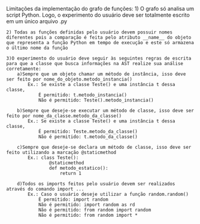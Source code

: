 Limitações da implementação do grafo de funções:
    1) O grafo só analisa um script Python. Logo, o experimento do usuário deve ser totalmente escrito em um único arquivo .py

    2) Todas as funções definidas pelo usuário devem possuir nomes diferentes pois a comparação é feita pelo atributo __name__ do objeto que representa a função Python em tempo de execução e este só armazena o último nome da função

    3)O experimento do usuário deve seguir às seguintes regras de escrita para que a classe que busca informações na AST realize sua análise corretamente:
        a)Sempre que um objeto chamar um método de instância, isso deve ser feito por nome_do_objeto.metodo_instancia()
            Ex.: Se existe a classe Teste() e uma instância t dessa classe,
                É permitido: t.metodo_instancia()
                Não é permitido: Teste().metodo_instancia()

        b)Sempre que deseje-se executar um método de classe, isso deve ser feito por nome_da_classe.metodo_da_classe()
            Ex.: Se existe a classe Teste() e uma instância t dessa classe,
                É permitido: Teste.metodo_da_classe()
                Não é permitido: t.metodo_da_classe()

        c)Sempre que deseje-se declara um método de classe, isso deve ser feito utilizando a marcação @staticmethod
            Ex.: class Teste():
                    @staticmethod
                    def metodo_estatico():
                        return 1

        d)Todos os imports feitos pelo usuário devem ser realizados através do comando import ...
            Ex.: Caso o usuário deseje utilizar a função random.random()
                É permitido: import random
                Não é permitido: import random as rd
                Não é permitido: from random import random
                Não é permitido: from random import *
    